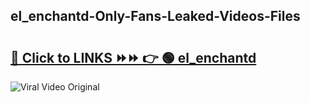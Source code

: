 
 ## el_enchantd-Only-Fans-Leaked-Videos-Files

# <h2><a href="https://mediaupload.pro?el_enchantd">🔗 Click to LINKS ⏩⏩ 👉 🟢 el_enchantd </a></h2>

<a href="https://mediaupload.pro?el_enchantd" rel="nofollow" data-target="animated-image.originalLink"><img src="https://i.ibb.co.com/xMMVF88/686577567.gif" alt="Viral Video Original" style="max-width: 100%; display: inline-block;" data-target="animated-image.originalImage"></a>